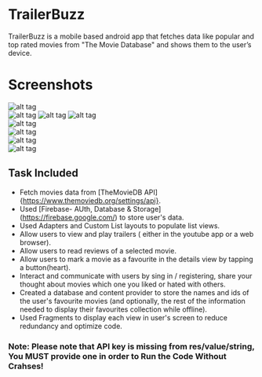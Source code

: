 # **TrailerBuzz**
TrailerBuzz is a mobile based android app that fetches data like popular and top rated movies from "The Movie Database" and shows them to the user’s device.

# **Screenshots**
![alt tag](https://user-images.githubusercontent.com/21064334/33891105-062a8f2e-df7b-11e7-90b6-ebc9cff00ae1.png)  
![alt tag](https://user-images.githubusercontent.com/21064334/33891106-0659db94-df7b-11e7-9750-d14f5059bfb9.png) 
![alt tag](https://user-images.githubusercontent.com/21064334/33891107-0688bfea-df7b-11e7-8c69-a46b764a462d.png) 
![alt tag](https://user-images.githubusercontent.com/21064334/33891101-05355fc2-df7b-11e7-8ae2-5cf38af95891.png)  
![alt tag](https://user-images.githubusercontent.com/21064334/33891109-06f0ee4e-df7b-11e7-9fee-5518ac355fd8.png)  
![alt tag](https://user-images.githubusercontent.com/21064334/33891110-0732cb8e-df7b-11e7-9fe8-8842289de692.png)  
![alt tag](https://user-images.githubusercontent.com/21064334/33891108-06b5ca80-df7b-11e7-9c69-b61c08495730.png)  
![alt tag](https://user-images.githubusercontent.com/21064334/33891102-056a8d6e-df7b-11e7-9504-eaed4e59bf35.png)



## Task Included
* Fetch movies data from [TheMovieDB API] {https://www.themoviedb.org/settings/api}.
* Used [Firebase- AUth, Database & Storage] (https://firebase.google.com/) to store user's data.
* Used Adapters and Custom List layouts to populate list views.
* Allow users to view and play trailers ( either in the youtube app or a web browser).
* Allow users to read reviews of a selected movie.
* Allow users to mark a movie as a favourite in the details view by tapping a button(heart).
* Interact and communicate with users by sing in / registering, share your thought about movies which one you liked or hated with others. 
* Created a database and content provider to store the names and ids of the user's favourite movies (and optionally, the rest of the information needed to display their favourites collection while offline).
* Used Fragments to display each view in user's screen to reduce redundancy and optimize code.


### Note: Please note that API key is missing from res/value/string, You MUST provide one in order to Run the Code Without Crahses!

